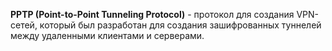 **PPTP (Point-to-Point Tunneling Protocol)** - протокол для создания VPN-сетей, который был разработан для создания зашифрованных туннелей между удаленными клиентами и серверами.